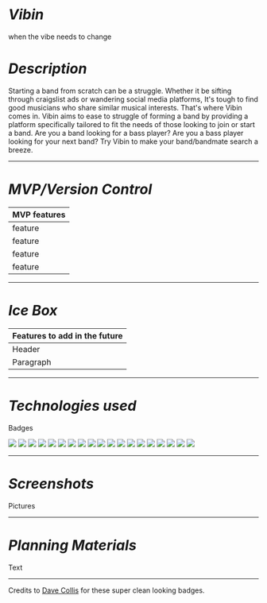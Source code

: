 # *Vibin* 
when the vibe needs to change

# *Description* 
Starting a band from scratch can be a struggle. Whether it be sifting through craigslist ads or wandering social media platforms, It's tough to find good musicians who share similar musical interests. That's where Vibin comes in. Vibin aims to ease to struggle of forming a band by providing a platform specifically tailored to fit the needs of those looking to join or start a band. Are you a band looking for a bass player? Are you a bass player looking for your next band? Try Vibin to make your band/bandmate search a breeze. 

---
# *MVP/Version Control*
| MVP features |
|--------------| 
|feature| 
|feature| 
|feature| 
|feature| 

---
# *Ice Box*
| Features to add in the future | 
| ----------- | 
| Header | 
| Paragraph | 

---

# *Technologies used*
Badges

![](https://camo.githubusercontent.com/a4214d1dd1bec82b1cb472c241c12d288035914037b0a1783de4e4254c6330ea/68747470733a2f2f696d672e736869656c64732e696f2f62616467652f2d48544d4c352d77686974653f7374796c653d666f722d7468652d6261646765266c6f676f3d68746d6c35)
![](https://camo.githubusercontent.com/598d38ad457a53f406013e61bd9635a7e6d082cfae8c0ff395472829c7060858/68747470733a2f2f696d672e736869656c64732e696f2f62616467652f2d435353332d77686974653f7374796c653d666f722d7468652d6261646765266c6f676f3d63737333266c6f676f436f6c6f723d313537324236)
![](https://camo.githubusercontent.com/454babc614e60df8f2afe229fdcf0443d2d2641acd9fe8fe6bc8493d50bf833f/68747470733a2f2f696d672e736869656c64732e696f2f62616467652f2d4a6176615363726970742d77686974653f7374796c653d666f722d7468652d6261646765266c6f676f3d6a617661736372697074266c6f676f436f6c6f723d626c61636b)
![](https://camo.githubusercontent.com/f644feb90c6779ae7bffde51038b93a5d23f8af13cb58c0bbb04b819945394a7/68747470733a2f2f696d672e736869656c64732e696f2f62616467652f2d6a51756572792d77686974653f7374796c653d666f722d7468652d6261646765266c6f676f3d6a5175657279266c6f676f436f6c6f723d626c61636b)
![](https://camo.githubusercontent.com/86598f56c17cbf15a16742737e8f9378761c5aa796306c8a3579bd31e7be97d8/68747470733a2f2f696d672e736869656c64732e696f2f62616467652f2d52656163745f526f757465722d77686974653f7374796c653d666f722d7468652d626164676526666f722d7468652d6261646765266c6f676f3d72656163742d726f75746572)
![](https://camo.githubusercontent.com/8c962a72dffa0d63c61226622fa3fe79eefd0f9c19c6a53afdf3a58971098697/68747470733a2f2f696d672e736869656c64732e696f2f62616467652f2d4d6f6e676f44422d77686974653f7374796c653d666f722d7468652d6261646765266c6f676f3d6d6f6e676f6462)
![](https://camo.githubusercontent.com/f1908d83ab10949a3abb04e33fdfc6601a5628d8e738fe4875f08e4d1b0b4a4c/68747470733a2f2f696d672e736869656c64732e696f2f62616467652f2d457870726573732d77686974653f7374796c653d666f722d7468652d626164676526666f722d7468652d6261646765266c6f676f3d45787072657373266c6f676f436f6c6f723d626c61636b)
![](https://camo.githubusercontent.com/59117e6c3176fc05167b9e514092ffb14757ca40265df8790047609916d00c19/68747470733a2f2f696d672e736869656c64732e696f2f62616467652f2d52656163742d77686974653f7374796c653d666f722d7468652d6261646765266c6f676f3d5265616374266c6f676f436f6c6f723d626c7565)
![](https://camo.githubusercontent.com/4b321c2ed42f791bf9700b1ba275b5ce69e042ce86c3a7f765e4a5402ab927c9/68747470733a2f2f696d672e736869656c64732e696f2f62616467652f2d4e6f64652e4a532d77686974653f7374796c653d666f722d7468652d6261646765266c6f676f3d4e6f64652e6a73)
![](https://camo.githubusercontent.com/d3ab517c16acefa77599107a55a8ed69bcb424fd3ff4eba835b3314f201a2946/68747470733a2f2f696d672e736869656c64732e696f2f62616467652f2d426f6f7473747261702d77686974653f7374796c653d666f722d7468652d6261646765266c6f676f3d626f6f747374726170)
![](https://camo.githubusercontent.com/86719e1012bad6a070daff5a56073f41fc83ae507d1e01cca50dcbd3ac7103c3/68747470733a2f2f696d672e736869656c64732e696f2f62616467652f2d4769742d77686974653f7374796c653d666f722d7468652d6261646765266c6f676f3d676974)
![](https://camo.githubusercontent.com/1078bb690d88d5fc3405a53156d84e2c50c330b50ffbe818a343f8dcf3226b49/68747470733a2f2f696d672e736869656c64732e696f2f62616467652f2d4769744875622d77686974653f7374796c653d666f722d7468652d6261646765266c6f676f3d676974687562266c6f676f436f6c6f723d626c61636b)
![](https://camo.githubusercontent.com/443135ee2d460a4b61cea9098ea64d557199ba65324776811bc441671c8e8c18/68747470733a2f2f696d672e736869656c64732e696f2f62616467652f2d4d61726b646f776e2d77686974653f7374796c653d666f722d7468652d6261646765266c6f676f3d4d61726b646f776e266c6f676f436f6c6f723d626c61636b)
![](https://camo.githubusercontent.com/f6c3611f5e221e19edec52af0f34b75b79fb9a5ebe3d7be97c93a00e2e1a044d/68747470733a2f2f696d672e736869656c64732e696f2f62616467652f2d5653253230436f64652d77686974653f7374796c653d666f722d7468652d6261646765266c6f676f3d76697375616c2d73747564696f2d636f6465266c6f676f436f6c6f723d626c7565)
![](https://camo.githubusercontent.com/3e65b9e4e82f7932d2144a9f82435fa55fe490867e99f37b923a602d7d886fd7/68747470733a2f2f696d672e736869656c64732e696f2f62616467652f506f73746d616e2d77686974653f7374796c653d666f722d7468652d6261646765266c6f676f3d706f73746d616e)
![](https://camo.githubusercontent.com/e514d4a289cf4131b867f4a44061ffa8b519a816336fe9838fb3a5c8d9bea135/68747470733a2f2f696d672e736869656c64732e696f2f62616467652f2d4865726f6b752d77686974653f7374796c653d666f722d7468652d6261646765266c6f676f3d6865726f6b75266c6f676f436f6c6f723d626c61636b)
![](https://camo.githubusercontent.com/53464818761dd2ff83cdeb2f01718cab329e9835d4a55a50ade0c15dca69c71f/68747470733a2f2f696d672e736869656c64732e696f2f62616467652f2d5472656c6c6f2d77686974653f7374796c653d666f722d7468652d6261646765266c6f676f3d5472656c6c6f266c6f676f436f6c6f723d626c61636b)
![](https://camo.githubusercontent.com/ef0cc6d860eab79cb7fa7c0b0bb7a9bb95a1d12d055e0fe11434b3a34071637e/68747470733a2f2f696d672e736869656c64732e696f2f62616467652f2d536c61636b2d77686974653f7374796c653d666f722d7468652d6261646765266c6f676f3d736c61636b266c6f676f436f6c6f723d626c61636b)
![](https://camo.githubusercontent.com/4a8a1e3418fbc505839d4b1f8ab63f81fb3d1ed2c1d924c26ef12bdf1e7e57eb/68747470733a2f2f696d672e736869656c64732e696f2f62616467652f2d5a6f6f6d2d77686974653f7374796c653d666f722d7468652d6261646765266c6f676f3d7a6f6f6d266c6f676f436f6c6f723d626c61636b)

---

# *Screenshots* 
Pictures

---

# *Planning Materials*
Text 

---

Credits to [Dave Collis](https://github.com/dcollis92#technologies--tools) for these super clean looking badges. 



